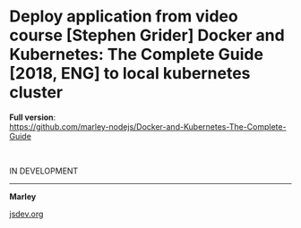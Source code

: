 # Deploy application from video course [Stephen Grider] Docker and Kubernetes: The Complete Guide [2018, ENG] to local kubernetes cluster

**Full version**:  
https://github.com/marley-nodejs/Docker-and-Kubernetes-The-Complete-Guide

<br/>

IN DEVELOPMENT


---

**Marley**

<a href="https://jsdev.org">jsdev.org</a>
